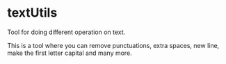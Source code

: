 # textUtils
Tool for doing different operation on text.

This is a tool where you can remove punctuations, extra spaces, new line, make the first letter capital and many more.
